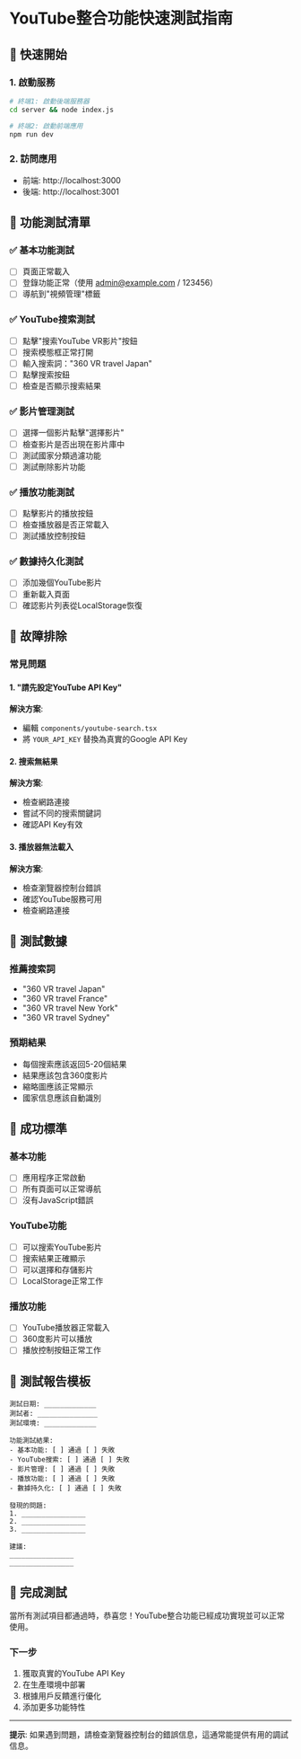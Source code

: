 # YouTube整合功能快速測試指南

## 🚀 快速開始

### 1. 啟動服務
```bash
# 終端1: 啟動後端服務器
cd server && node index.js

# 終端2: 啟動前端應用
npm run dev
```

### 2. 訪問應用
- 前端: http://localhost:3000
- 後端: http://localhost:3001

## 🧪 功能測試清單

### ✅ 基本功能測試
- [ ] 頁面正常載入
- [ ] 登錄功能正常（使用 admin@example.com / 123456）
- [ ] 導航到"視頻管理"標籤

### ✅ YouTube搜索測試
- [ ] 點擊"搜索YouTube VR影片"按鈕
- [ ] 搜索模態框正常打開
- [ ] 輸入搜索詞："360 VR travel Japan"
- [ ] 點擊搜索按鈕
- [ ] 檢查是否顯示搜索結果

### ✅ 影片管理測試
- [ ] 選擇一個影片點擊"選擇影片"
- [ ] 檢查影片是否出現在影片庫中
- [ ] 測試國家分類過濾功能
- [ ] 測試刪除影片功能

### ✅ 播放功能測試
- [ ] 點擊影片的播放按鈕
- [ ] 檢查播放器是否正常載入
- [ ] 測試播放控制按鈕

### ✅ 數據持久化測試
- [ ] 添加幾個YouTube影片
- [ ] 重新載入頁面
- [ ] 確認影片列表從LocalStorage恢復

## 🔧 故障排除

### 常見問題

#### 1. "請先設定YouTube API Key"
**解決方案**: 
- 編輯 `components/youtube-search.tsx`
- 將 `YOUR_API_KEY` 替換為真實的Google API Key

#### 2. 搜索無結果
**解決方案**:
- 檢查網路連接
- 嘗試不同的搜索關鍵詞
- 確認API Key有效

#### 3. 播放器無法載入
**解決方案**:
- 檢查瀏覽器控制台錯誤
- 確認YouTube服務可用
- 檢查網路連接

## 📱 測試數據

### 推薦搜索詞
- "360 VR travel Japan"
- "360 VR travel France"
- "360 VR travel New York"
- "360 VR travel Sydney"

### 預期結果
- 每個搜索應該返回5-20個結果
- 結果應該包含360度影片
- 縮略圖應該正常顯示
- 國家信息應該自動識別

## 🎯 成功標準

### 基本功能
- [ ] 應用程序正常啟動
- [ ] 所有頁面可以正常導航
- [ ] 沒有JavaScript錯誤

### YouTube功能
- [ ] 可以搜索YouTube影片
- [ ] 搜索結果正確顯示
- [ ] 可以選擇和存儲影片
- [ ] LocalStorage正常工作

### 播放功能
- [ ] YouTube播放器正常載入
- [ ] 360度影片可以播放
- [ ] 播放控制按鈕正常工作

## 📝 測試報告模板

```
測試日期: _____________
測試者: _______________
測試環境: _____________

功能測試結果:
- 基本功能: [ ] 通過 [ ] 失敗
- YouTube搜索: [ ] 通過 [ ] 失敗  
- 影片管理: [ ] 通過 [ ] 失敗
- 播放功能: [ ] 通過 [ ] 失敗
- 數據持久化: [ ] 通過 [ ] 失敗

發現的問題:
1. ________________
2. ________________
3. ________________

建議:
________________
________________
```

## 🎉 完成測試

當所有測試項目都通過時，恭喜您！YouTube整合功能已經成功實現並可以正常使用。

### 下一步
1. 獲取真實的YouTube API Key
2. 在生產環境中部署
3. 根據用戶反饋進行優化
4. 添加更多功能特性

---

**提示**: 如果遇到問題，請檢查瀏覽器控制台的錯誤信息，這通常能提供有用的調試信息。

